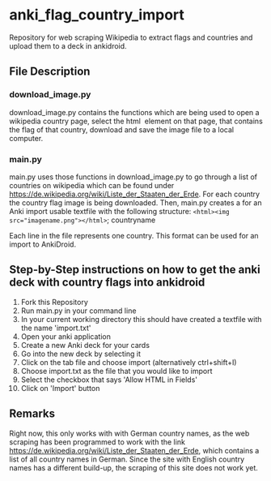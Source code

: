 # anki_flag_country_import
Repository for web scraping Wikipedia to extract flags and countries and upload them to a deck in ankidroid.

## File Description
### download_image.py
download_image.py contains the functions which are being used to open a wikipedia country page, select the html <img> element on that page, that contains the flag of that country, download and save the image file to a local computer.

### main.py
main.py uses those functions in download_image.py to go through a list of countries on wikipedia which can be found under https://de.wikipedia.org/wiki/Liste_der_Staaten_der_Erde. For each country the country flag image is being downloaded. Then, main.py creates a for an Anki import usable textfile with the following structure:
`<html><img src="imagename.png"></html>`; countryname
  
Each line in the file represents one country. This format can be used for an import to AnkiDroid.

## Step-by-Step instructions on how to get the anki deck with country flags into ankidroid
1. Fork this Repository
2. Run main.py in your command line
3. In your current working directory this should have created a textfile with the name 'import.txt'
4. Open your anki application
5. Create a new Anki deck for your cards
6. Go into the new deck by selecting it
7. Click on the tab file and choose import (alternatively ctrl+shift+I)
8. Choose import.txt as the file that you would like to import
9. Select the checkbox that says 'Allow HTML in Fields'
10. Click on 'Import' button

## Remarks
Right now, this only works with with German country names, as the web scraping has been programmed to work with the link https://de.wikipedia.org/wiki/Liste_der_Staaten_der_Erde, which contains a list of all country names in German. Since the site with English country names has a different build-up, the scraping of this site does not work yet.
